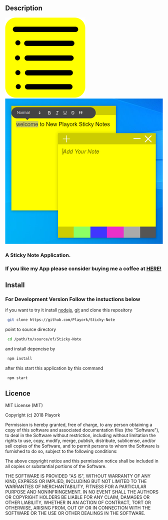 ## Description

![Logo](Playork.png)
![ScreenShot](screen.png)

### A Sticky Note Application.

### If you like my App please consider buying me a coffee at [HERE!](http://buymeacoff.ee/playork)

## Install

### For Development Version Follow the instuctions below 

if you want to try it install [nodejs](https://nodejs.org), [git](https://git-scm.com/) and clone this repository

```bash
 git clone https://github.com/Playork/Sticky-Note
```

point to source directory


```bash
 cd /path/to/source/of/Sticky-Note
```

and install depencise by

```bash
 npm install
```

after this start this application by this command

```bash
 npm start
```

## Licence

MIT License (MIT)

Copyright (c) 2018 Playork

Permission is hereby granted, free of charge, to any person obtaining a copy of this software and associated documentation files (the "Software"), to deal in the Software without restriction, including without limitation the rights to use, copy, modify, merge, publish, distribute, sublicense, and/or sell copies of the Software, and to permit persons to whom the Software is furnished to do so, subject to the following conditions:

The above copyright notice and this permission notice shall be included in all copies or substantial portions of the Software.

THE SOFTWARE IS PROVIDED "AS IS", WITHOUT WARRANTY OF ANY KIND, EXPRESS OR IMPLIED, INCLUDING BUT NOT LIMITED TO THE WARRANTIES OF MERCHANTABILITY, FITNESS FOR A PARTICULAR PURPOSE AND NONINFRINGEMENT. IN NO EVENT SHALL THE AUTHORS OR COPYRIGHT HOLDERS BE LIABLE FOR ANY CLAIM, DAMAGES OR OTHER LIABILITY, WHETHER IN AN ACTION OF CONTRACT, TORT OR OTHERWISE, ARISING FROM, OUT OF OR IN CONNECTION WITH THE SOFTWARE OR THE USE OR OTHER DEALINGS IN THE SOFTWARE.
